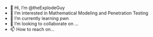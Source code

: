 - 👋 Hi, I’m @theExplodeGuy
- 👀 I’m interested in Mathematical Modeling and Penetration Testing
- 🌱 I’m currently learning pwn
- 💞️ I’m looking to collaborate on ...
- 📫 How to reach on...
